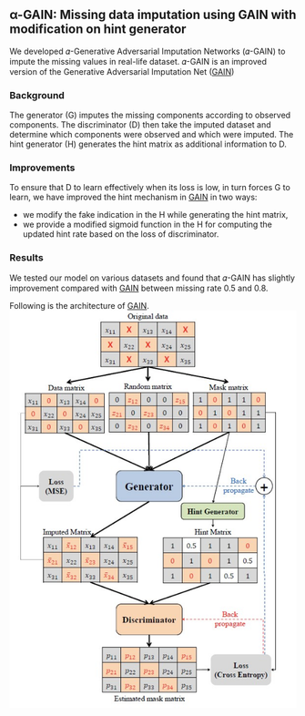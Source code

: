 ## α-GAIN: Missing data imputation using GAIN with modification on hint generator

We developed 𝛼-Generative Adversarial Imputation Networks (𝛼-GAIN) to impute the missing values in real-life dataset. 𝛼-GAIN is an improved version of the Generative Adversarial Imputation Net ([GAIN](https://arxiv.org/abs/1806.02920))

### Background
The generator (G) imputes the missing components according to observed components. The discriminator (D) then take the imputed dataset and determine which components were observed and which were imputed. The hint generator (H) generates the hint matrix as additional information to D.

### Improvements
To ensure that D to learn effectively when its loss is low, in turn forces G to learn, we have improved the hint mechanism in [GAIN](https://arxiv.org/abs/1806.02920) in two ways:
- we modify the fake indication in the H while generating the hint matrix,
- we provide a modified sigmoid function in the H for computing the updated hint rate based on the loss of discriminator.

### Results
We tested our model on various datasets and found that 𝛼-GAIN has slightly improvement compared with [GAIN](https://arxiv.org/abs/1806.02920) between missing rate 0.5 and 0.8.


Following is the architecture of [GAIN](https://arxiv.org/abs/1806.02920).
![GAIN architecture](https://github.com/CTW121/alphaGAIN/blob/master/images/GAIN.jpg)
